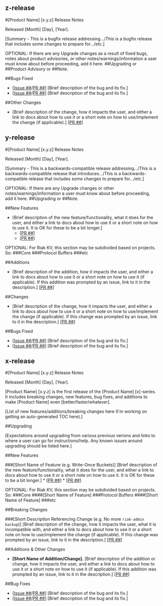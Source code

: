 z-release
----

#[Product Name] [x.y.z] Release Notes

Released [Month] [Day], [Year].

[Summary - This is a bugfix release addressing.../This is a bugfix release that includes some changes to prepare for.../etc.]

OPTIONAL: If there are any Upgrade changes as a result of fixed bugs, notes about product advisories, or other notes/warnings/information a user must know about before proceeding, add it here. ##Upgrading or ##Product Advisory or ##Note.

##Bugs Fixed

* [[Issue ##](LINK)/[PR ##](LINK)] [Brief description of the bug and its fix.]
* [[Issue ##](LINK)/[PR ##](LINK)] [Brief description of the bug and its fix.]

##Other Changes

* [Brief description of the change, how it impacts the user, and either a link to docs about how to use it or a short note on how to use/implement the change (if applicable).] [[PR ##](LINK)]


y-release
---
#[Product Name] [x.y.z] Release Notes

Released [Month] [Day], [Year].

[Summary - This is a backwards-compatible release addressing.../This is a backwards-compatible release that introduces.../This is a backwards-compatible release that includes some changes to prepare for.../etc.]

OPTIONAL: If there are any Upgrade changes or other notes/warnings/information a user must know about before proceeding, add it here. ##Upgrading or ##Note.

##New Features

* [Brief description of the new feature/functionality, what it does for the user, and either a link to docs about how to use it or a short note on how to use it. It is OK for these to be a bit longer.]
    * [[PR ##](LINK)]
    * [[PR ##](LINK)]
    
OPTIONAL: For Riak KV, this section may be subdivided based on projects. So:
###Core
###Protocol Buffers
###etc

##Additions

* [Brief description of the addition, how it impacts the user, and either a link to docs about how to use it or a short note on how to use it (if applicable). If this addition was prompted by an issue, link to it in the description.] [[PR ##](LINK)]

##Changes

* [Brief description of the change, how it impacts the user, and either a link to docs about how to use it or a short note on how to use/implement the change (if applicable). If this change was prompted by an issue, link to it in the description.] [[PR ##](LINK)]

##Bugs Fixed

* [[Issue ##](LINK)/[PR ##](LINK)] [Brief description of the bug and its fix.]
* [[Issue ##](LINK)/[PR ##](LINK)] [Brief description of the bug and its fix.]


x-release
---
#[Product Name] [x.y.z] Release Notes

Released [Month] [Day], [Year].

[Product Name] [x.y.z] is the first release of the [Product Name] [x]-series. It includes breaking changes, new features, bug fixes, and additions to make [Product Name] even [better/faster/whatever].

[List of new features/additions/breaking changes here (I'm working on getting an auto-generated TOC here).]

##Upgrading

[Expectations around upgrading from various previous verions and links to where a user can go for instructions/help. Any known issues around upgrading should be listed here.]

##New Features

###[Short Name of Feature (e.g. Write-Once Buckets)]
[Brief description of the new feature/functionality, what it does for the user, and either a link to docs about how to use it or a short note on how to use it. It is OK for these to be a bit longer.] 
    * [[PR ##](LINK)]
    * [[PR ##](LINK)]
    
OPTIONAL: For Riak KV, this section may be subdivided based on projects. So:
###Core
####[Short Name of Feature]
###Protocol Buffers
####[Short Name of Feature]
###etc

##Breaking Changes

###[Short Description Referencing Change (e.g. No more `riak-admin backup`)]
[Brief description of the change, how it impacts the user, what it is incompatible with, and either a link to docs about how to use it or a short note on how to use/implement the change (if applicable). If this change was prompted by an issue, link to it in the description.] [[PR ##](LINK)] 

##Additions & Other Changes

* **[Short Name of Addition/Change].** [Brief description of the addition or change, how it impacts the user, and either a link to docs about how to use it or a short note on how to use it (if applicable). If this addition was prompted by an issue, link to it in the description.] [[PR ##](LINK)]

##Bug Fixes

* [[Issue ##](LINK)/[PR ##](LINK)] [Brief description of the bug and its fix.]
* [[Issue ##](LINK)/[PR ##](LINK)] [Brief description of the bug and its fix.]

